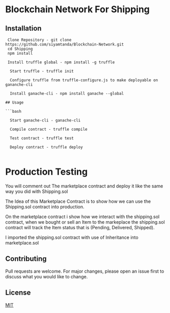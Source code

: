 

# Blockchain Network For Shipping



## Installation

```
 Clone Repository - git clone https://github.com/siyamtanda/Blockchain-Network.git
 cd Shipping
 npm install

 Install truffle global - npm install -g truffle

  Start truffle - truffle init

  Configure truffle from truffle-configure.js to make deployable on gananche-cli

  Install ganache-cli - npm install ganache --global

## Usage

```bash

  Start ganache-cli - ganache-cli

  Compile contract - truffle compile 

  Test contract - truffle test

  Deploy contract - truffle deploy


```


# Production Testing

   You will comment out The marketplace contract and deploy it like the same way you did with Shipping.sol

   The Idea of this Marketplace Contract is to show how we can use the Shipping.sol contract into production.

   On the marketplace contract i show how we interact with the shipping.sol contract, when we bought or sell an Item to the markeplace the shipping.sol contract  will track the Item status that is (Pending, Delivered, Shipped).

   I imported the shipping.sol contract with use of Inheritance into marketplace.sol
   
   


## Contributing
   Pull requests are welcome. For major changes, please open an issue first to discuss what you would like to change.



## License
   [MIT](https://choosealicense.com/licenses/mit/)

